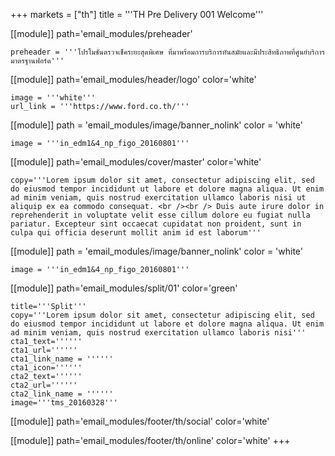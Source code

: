 +++
markets = ["th"]
title = '''TH Pre Delivery 001 Welcome'''

[[module]]
path='email_modules/preheader'

	preheader = '''โปรโมชั่นตรวจเช็คระยะสุดพิเศษ ที่มาพร้อมการบริการทันสมัยและมีประสิทธิภาพที่ศูนย์บริการมาตรฐานฟอร์ด'''

[[module]]
path='email_modules/header/logo'
color='white'

	image = '''white'''
	url_link = '''https://www.ford.co.th/'''

[[module]]
path = 'email_modules/image/banner_nolink'
color = 'white'

	image = '''in_edm1&4_np_figo_20160801'''

[[module]]
path='email_modules/cover/master'
color='white'

	copy='''Lorem ipsum dolor sit amet, consectetur adipiscing elit, sed do eiusmod tempor incididunt ut labore et dolore magna aliqua. Ut enim ad minim veniam, quis nostrud exercitation ullamco laboris nisi ut aliquip ex ea commodo consequat. <br /><br /> Duis aute irure dolor in reprehenderit in voluptate velit esse cillum dolore eu fugiat nulla pariatur. Excepteur sint occaecat cupidatat non proident, sunt in culpa qui officia deserunt mollit anim id est laborum'''

[[module]]
path = 'email_modules/image/banner_nolink'
color = 'white'

	image = '''in_edm1&4_np_figo_20160801'''

[[module]]
path='email_modules/split/01'
color='green'

	title='''Split'''
	copy='''Lorem ipsum dolor sit amet, consectetur adipiscing elit, sed do eiusmod tempor incididunt ut labore et dolore magna aliqua. Ut enim ad minim veniam, quis nostrud exercitation ullamco laboris nisi'''
	cta1_text=''''''
	cta1_url=''''''
	cta1_link_name = ''''''
	cta1_icon=''''''
	cta2_text=''''''
	cta2_url=''''''
	cta2_link_name = ''''''
	image='''tms_20160328'''

[[module]]
path='email_modules/footer/th/social'
color='white'

[[module]]
path='email_modules/footer/th/online'
color='white'
+++